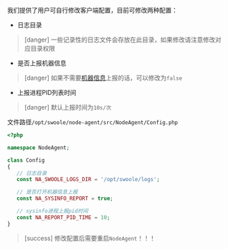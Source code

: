 我们提供了用户可自行修改客户端配置，目前可修改两种配置：

* 日志目录

>[danger] 一些记录性的日志文件会存放在此目录，如果修改请注意修改对应目录权限

* 是否上报机器信息

>[danger] 如果不需要[机器信息](../../sysinfo.md)上报的话，可以修改为`false`

* 上报进程PID列表时间

>[danger] 默认上报时间为`10s/次`

文件路径`/opt/swoole/node-agent/src/NodeAgent/Config.php`

```php
<?php

namespace NodeAgent;

class Config
{
   // 日志目录
   const NA_SWOOLE_LOGS_DIR = '/opt/swoole/logs';

   // 是否打开机器信息上报
   const NA_SYSINFO_REPORT = true;

   // sysinfo进程上报pid时间
   const NA_REPORT_PID_TIME = 10;
}
```

>[success] 修改配置后需要重启`NodeAgent`！！！